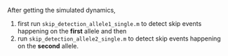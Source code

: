 After getting the simulated dynamics, 
1. first run `skip_detection_allele1_single.m` to detect skip events happening on the **first** allele and then
2. run `skip_detection_allele2_single.m` to detect skip events happening on the **second** allele.
